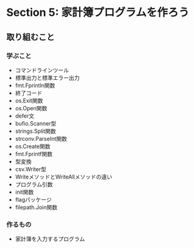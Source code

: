 # Section 5: 家計簿プログラムを作ろう
## 取り組むこと
### 学ぶこと
* コマンドラインツール
* 標準出力と標準エラー出力
* fmt.Fprintln関数
* 終了コード
* os.Exit関数
* os.Open関数
* defer文
* bufio.Scanner型
* strings.Split関数
* strconv.ParseInt関数
* os.Create関数
* fmt.Fprintf関数
* 型変換
* csv.Writer型
* WriteメソッドとWriteAllメソッドの違い
* プログラム引数
* init関数
* flagパッケージ
* filepath.Join関数

### 作るもの

* 家計簿を入力するプログラム
